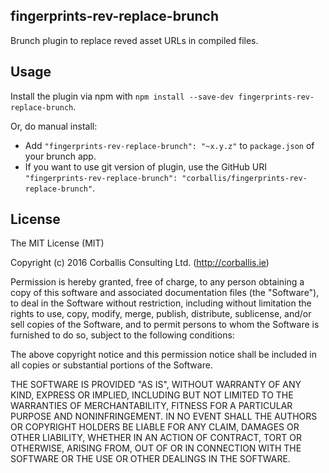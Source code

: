 ## fingerprints-rev-replace-brunch
Brunch plugin to replace reved asset URLs in compiled files.

## Usage
Install the plugin via npm with `npm install --save-dev fingerprints-rev-replace-brunch`.

Or, do manual install:

* Add `"fingerprints-rev-replace-brunch": "~x.y.z"` to `package.json` of your brunch app.
* If you want to use git version of plugin, use the GitHub URI
`"fingerprints-rev-replace-brunch": "corballis/fingerprints-rev-replace-brunch"`.

## License

The MIT License (MIT)

Copyright (c) 2016 Corballis Consulting Ltd. (http://corballis.ie)

Permission is hereby granted, free of charge, to any person obtaining a copy
of this software and associated documentation files (the "Software"), to deal
in the Software without restriction, including without limitation the rights
to use, copy, modify, merge, publish, distribute, sublicense, and/or sell
copies of the Software, and to permit persons to whom the Software is
furnished to do so, subject to the following conditions:

The above copyright notice and this permission notice shall be included in
all copies or substantial portions of the Software.

THE SOFTWARE IS PROVIDED "AS IS", WITHOUT WARRANTY OF ANY KIND, EXPRESS OR
IMPLIED, INCLUDING BUT NOT LIMITED TO THE WARRANTIES OF MERCHANTABILITY,
FITNESS FOR A PARTICULAR PURPOSE AND NONINFRINGEMENT. IN NO EVENT SHALL THE
AUTHORS OR COPYRIGHT HOLDERS BE LIABLE FOR ANY CLAIM, DAMAGES OR OTHER
LIABILITY, WHETHER IN AN ACTION OF CONTRACT, TORT OR OTHERWISE, ARISING FROM,
OUT OF OR IN CONNECTION WITH THE SOFTWARE OR THE USE OR OTHER DEALINGS IN
THE SOFTWARE.
